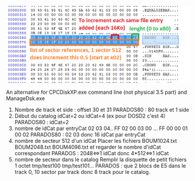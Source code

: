 ![DIRStruct_CPC.png](DIRStruct_CPC.png)

An alternative for CPCDiskXP.exe command line (not physical 3.5 part)
and ManageDsk.exe

1. Nombre de track et side : offset 30 et 31
 PARADOS80 : 80 track et 1 side
2. Début du catalog
 idCat=2 ou idCat=4 (ex pour DOSD2 c'est 4)
 PARADOS80 : idCat=2
3. nombre de idCat par entryCat
 02 03 04.. FF
 02 00 03 00 ... FF 00 00 01 00 02
 PARADOS80 : 02 03 donc 16 idCat par entryCat
4. nombre de secteur 512 d'un idCat
 Placer les fichiers BOUM1024.txt BOUM2048.txt BOUM4096.txt et regarder le nombre d'idCat correspondant
 PARADOS : 2048<=>1 idCat donc 4*512<=>1 idCat
5. nombre de secteur dans le catalog
 Remplir la disquette de petit fichiers 1 octet tmp/test100 tmp/test101...
 PARADOS : que 2 blocs de E5 dans le track 0, 10 sector par track donc 8 track pour le catalog.
